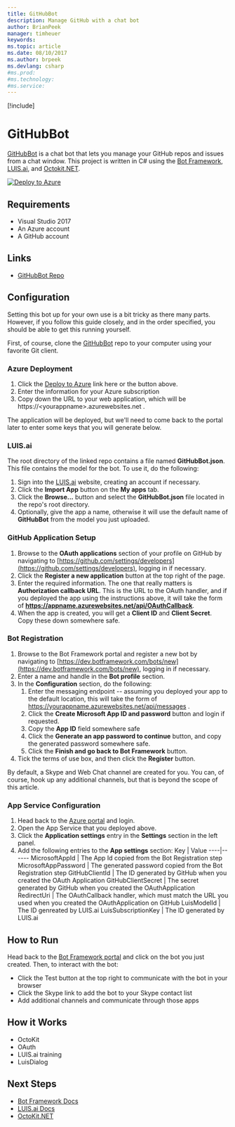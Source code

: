 ```yaml
---
title: GitHubBot
description: Manage GitHub with a chat bot
author: BrianPeek
manager: timheuer
keywords: 
ms.topic: article
ms.date: 08/10/2017
ms.author: brpeek
ms.devlang: csharp
#ms.prod:
#ms.technology:
#ms.service:
---
```


[!include[](includes/header.md)]

# GitHubBot
[GitHubBot](https://github.com/BrianPeek/GitHubBot) is a chat bot that lets you manage your GitHub repos and issues from a chat window.  This project is written in C# using the [Bot Framework](https://dev.botframework.com), [LUIS.ai](https://luis.ai), and [Octokit.NET](https://github.com/octokit/octokit.net).

[![Deploy to Azure](http://deploy.azure.net/deploybutton.png)](https://azuredeploy.net/?repository=https://github.com/BrianPeek/GitHubBot)

## Requirements
* Visual Studio 2017
* An Azure account
* A GitHub account

## Links
* [GitHubBot Repo](https://github.com/BrianPeek/GitHubBot)

## Configuration
Setting this bot up for your own use is a bit tricky as there many parts.  However, if you follow this guide closely, and in the order specified, you should be able to get this running yourself.

First, of course, clone the [GitHubBot](https://github.com/BrianPeek/GitHubBot) repo to your computer using your favorite Git client.

### Azure Deployment
1. Click the [Deploy to Azure]() link here or the button above.
2. Enter the information for your Azure subscription
3. Copy down the URL to your web application, which will be https://&lt;yourappname&gt;.azurewebsites.net .

The application will be deployed, but we'll need to come back to the portal later to enter some keys that you will generate below.

### LUIS.ai
The root directory of the linked repo contains a file named **GitHubBot.json**.  This file contains the model for the bot.  To use it, do the following:
1. Sign into the [LUIS.ai](https://luis.ai) website, creating an account if necessary.
1. Click the **Import App** button on the **My apps** tab.
1. Click the **Browse...** button and select the **GitHubBot.json** file located in the repo's root directory.
1. Optionally, give the app a name, otherwise it will use the default name of **GitHubBot** from the model you just uploaded.

### GitHub Application Setup
1. Browse to the **OAuth applications** section of your profile on GitHub by navigating to [https://github.com/settings/developers](https://github.com/settings/developers), logging in if necessary.
1. Click the **Register a new application** button at the top right of the page.
1. Enter the required information.  The one that really matters is **Authorization callback URL**.  This is the URL to the OAuth handler, and if you deployed the app using the instructions above, it will take the form of **https://appname.azurewebsites.net/api/OAuthCallback**.
1. When the app is created, you will get a **Client ID** and **Client Secret**.  Copy these down somewhere safe.

### Bot Registration
1. Browse to the Bot Framework portal and register a new bot by navigating to [https://dev.botframework.com/bots/new](https://dev.botframework.com/bots/new), logging in if necessary.
1. Enter a name and handle in the **Bot profile** section.
1. In the **Configuration** section, do the following:
   1. Enter the messaging endpoint -- assuming you deployed your app to the default location, this will take the form of https://yourappname.azurewebsites.net/api/messages .
   1. Click the **Create Microsoft App ID and password** button and login if requested.
   1. Copy the **App ID** field somewhere safe
   1. Click the **Generate an app password to continue** button, and copy the generated password somewhere safe.
   1. Click the  **Finish and go back to Bot Framework** button.
1. Tick the terms of use box, and then click the **Register** button.

By default, a Skype and Web Chat channel are created for you.  You can, of course, hook up any additional channels, but that is beyond the scope of this article.

### App Service Configuration
1. Head back to the [Azure portal](https://portal.azure.com/) and login.
1. Open the App Service that you deployed above.
1. Click the **Application settings** entry in the **Settings** section in the left panel.
1. Add the following entries to the **App settings** section:
   Key | Value
   ----|------
   MicrosoftAppId | The App Id copied from the Bot Registration step
   MicrosoftAppPassword | The generated password copied from the Bot Registration step
   GitHubClientId | The ID generated by GitHub when you created the OAuth Application
   GitHubClientSecret | The secret generated by GitHub when you created the OAuthApplication
   RedirectUri | The OAuthCallback handler, which must match the URL you used when you created the OAuthApplication on GitHub
   LuisModelId | The ID genreated by LUIS.ai
   LuisSubscriptionKey | The ID generated by LUIS.ai

## How to Run
Head back to the [Bot Framework portal](https://dev.botframework.com/bots/) and click on the bot you just created.  Then, to interact with the bot:
* Click the Test button at the top right to communicate with the bot in your browser
* Click the Skype link to add the bot to your Skype contact list
* Add additional channels and communicate through those apps

## How it Works
* OctoKit
* OAuth
* LUIS.ai training
* LuisDialog

## Next Steps
* [Bot Framework Docs](https://docs.microsoft.com/bot-framework)
* [LUIS.ai Docs](https://docs.microsoft.com/en-us/azure/cognitive-services/LUIS/Home)
* [OctoKit.NET](https://octokit.github.io/)
